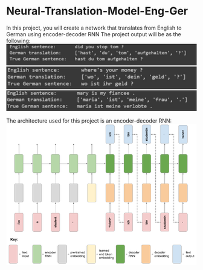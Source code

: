 # Neural-Translation-Model-Eng-Ger
In this project, you will create a network that translates from English to German using encoder-decoder RNN
The project output will be as the following:
![Translation example](https://github.com/JorgeSC98/Neural-Translation-Model-Eng-Ger/blob/main/example1.png?raw=true)
![Translation example](https://github.com/JorgeSC98/Neural-Translation-Model-Eng-Ger/blob/main/example2.png?raw=true)
![Translation example](https://github.com/JorgeSC98/Neural-Translation-Model-Eng-Ger/blob/main/example3.png?raw=true)

The architecture used for this project is an encoder-decoder RNN:
![Translation example](https://github.com/JorgeSC98/Neural-Translation-Model-Eng-Ger/blob/main/Architecture.png?raw=true)


